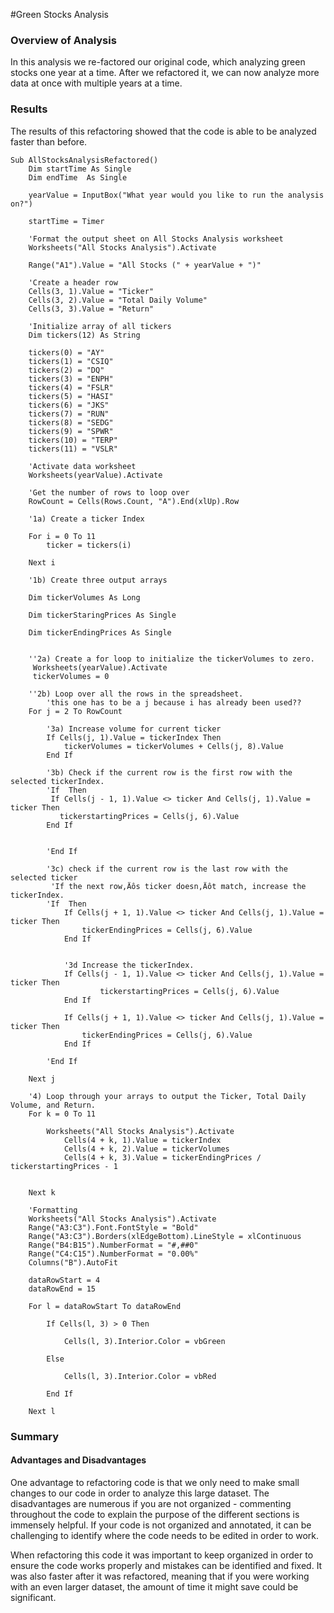 #Green Stocks Analysis


### Overview of Analysis
In this analysis we re-factored our original code, which analyzing green stocks one year at a time. After we refactored it, we can now analyze more data at once with multiple years at a time. 

### Results
The results of this refactoring showed that the code is able to be analyzed faster than before. 

```
Sub AllStocksAnalysisRefactored()
    Dim startTime As Single
    Dim endTime  As Single

    yearValue = InputBox("What year would you like to run the analysis on?")

    startTime = Timer
    
    'Format the output sheet on All Stocks Analysis worksheet
    Worksheets("All Stocks Analysis").Activate
    
    Range("A1").Value = "All Stocks (" + yearValue + ")"
    
    'Create a header row
    Cells(3, 1).Value = "Ticker"
    Cells(3, 2).Value = "Total Daily Volume"
    Cells(3, 3).Value = "Return"

    'Initialize array of all tickers
    Dim tickers(12) As String
    
    tickers(0) = "AY"
    tickers(1) = "CSIQ"
    tickers(2) = "DQ"
    tickers(3) = "ENPH"
    tickers(4) = "FSLR"
    tickers(5) = "HASI"
    tickers(6) = "JKS"
    tickers(7) = "RUN"
    tickers(8) = "SEDG"
    tickers(9) = "SPWR"
    tickers(10) = "TERP"
    tickers(11) = "VSLR"
    
    'Activate data worksheet
    Worksheets(yearValue).Activate
    
    'Get the number of rows to loop over
    RowCount = Cells(Rows.Count, "A").End(xlUp).Row
    
    '1a) Create a ticker Index
    
    For i = 0 To 11
        ticker = tickers(i)
        
    Next i

    '1b) Create three output arrays
    
    Dim tickerVolumes As Long
     
    Dim tickerStaringPrices As Single
    
    Dim tickerEndingPrices As Single
    
    
    ''2a) Create a for loop to initialize the tickerVolumes to zero.
     Worksheets(yearValue).Activate
     tickerVolumes = 0
        
    ''2b) Loop over all the rows in the spreadsheet.
        'this one has to be a j because i has already been used??
    For j = 2 To RowCount
    
        '3a) Increase volume for current ticker
        If Cells(j, 1).Value = tickerIndex Then
            tickerVolumes = tickerVolumes + Cells(j, 8).Value
        End If
        
        '3b) Check if the current row is the first row with the selected tickerIndex.
        'If  Then
         If Cells(j - 1, 1).Value <> ticker And Cells(j, 1).Value = ticker Then
           tickerstartingPrices = Cells(j, 6).Value
        End If
            
            
        'End If
        
        '3c) check if the current row is the last row with the selected ticker
         'If the next row‚Äôs ticker doesn‚Äôt match, increase the tickerIndex.
        'If  Then
            If Cells(j + 1, 1).Value <> ticker And Cells(j, 1).Value = ticker Then
                tickerEndingPrices = Cells(j, 6).Value
            End If
            

            '3d Increase the tickerIndex.
            If Cells(j - 1, 1).Value <> ticker And Cells(j, 1).Value = ticker Then
                    tickerstartingPrices = Cells(j, 6).Value
            End If
            
            If Cells(j + 1, 1).Value <> ticker And Cells(j, 1).Value = ticker Then
                tickerEndingPrices = Cells(j, 6).Value
            End If

        'End If
    
    Next j
    
    '4) Loop through your arrays to output the Ticker, Total Daily Volume, and Return.
    For k = 0 To 11
        
        Worksheets("All Stocks Analysis").Activate
            Cells(4 + k, 1).Value = tickerIndex
            Cells(4 + k, 2).Value = tickerVolumes
            Cells(4 + k, 3).Value = tickerEndingPrices / tickerstartingPrices - 1

        
    Next k
    
    'Formatting
    Worksheets("All Stocks Analysis").Activate
    Range("A3:C3").Font.FontStyle = "Bold"
    Range("A3:C3").Borders(xlEdgeBottom).LineStyle = xlContinuous
    Range("B4:B15").NumberFormat = "#,##0"
    Range("C4:C15").NumberFormat = "0.00%"
    Columns("B").AutoFit

    dataRowStart = 4
    dataRowEnd = 15

    For l = dataRowStart To dataRowEnd
        
        If Cells(l, 3) > 0 Then
            
            Cells(l, 3).Interior.Color = vbGreen
            
        Else
        
            Cells(l, 3).Interior.Color = vbRed
            
        End If
        
    Next l

```

### Summary
#### Advantages and Disadvantages
One advantage to refactoring code is that we only need to make small changes to our code in order to analyze this large dataset. The disadvantages are numerous if you are not organized - commenting throughout the code to explain the purpose of the different sections is immensely helpful. If your code is not organized and annotated, it can be challenging to identify where the code needs to be edited in order to work. 

When refactoring this code it was important to keep organized in order to ensure the code works properly and mistakes can be identified and fixed. It was also faster after it was refactored, meaning that if you were working with an even larger dataset, the amount of time it might save could be significant. 
